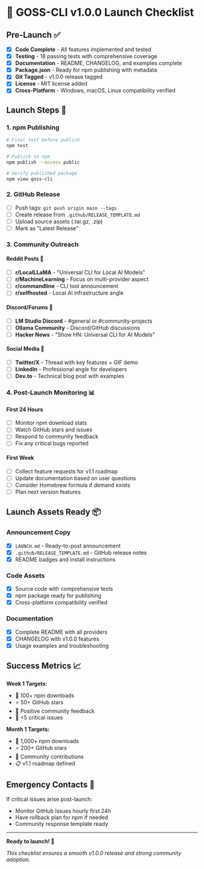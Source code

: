 # 🚀 GOSS-CLI v1.0.0 Launch Checklist

## Pre-Launch ✅

- [x] **Code Complete** - All features implemented and tested
- [x] **Testing** - 18 passing tests with comprehensive coverage
- [x] **Documentation** - README, CHANGELOG, and examples complete
- [x] **Package.json** - Ready for npm publishing with metadata
- [x] **Git Tagged** - v1.0.0 release tagged
- [x] **License** - MIT license added
- [x] **Cross-Platform** - Windows, macOS, Linux compatibility verified

## Launch Steps 🎯

### 1. npm Publishing
```bash
# Final test before publish
npm test

# Publish to npm
npm publish --access public

# Verify published package
npm view goss-cli
```

### 2. GitHub Release
- [ ] Push tags: `git push origin main --tags`
- [ ] Create release from `.github/RELEASE_TEMPLATE.md`
- [ ] Upload source assets (.tar.gz, .zip)
- [ ] Mark as "Latest Release"

### 3. Community Outreach

#### Reddit Posts 📝
- [ ] **r/LocalLLaMA** - "Universal CLI for Local AI Models"
- [ ] **r/MachineLearning** - Focus on multi-provider aspect
- [ ] **r/commandline** - CLI tool announcement
- [ ] **r/selfhosted** - Local AI infrastructure angle

#### Discord/Forums 💬
- [ ] **LM Studio Discord** - #general or #community-projects
- [ ] **Ollama Community** - Discord/GitHub discussions
- [ ] **Hacker News** - "Show HN: Universal CLI for AI Models"

#### Social Media 📢
- [ ] **Twitter/X** - Thread with key features + GIF demo
- [ ] **LinkedIn** - Professional angle for developers
- [ ] **Dev.to** - Technical blog post with examples

### 4. Post-Launch Monitoring 📊

#### First 24 Hours
- [ ] Monitor npm download stats
- [ ] Watch GitHub stars and issues
- [ ] Respond to community feedback
- [ ] Fix any critical bugs reported

#### First Week
- [ ] Collect feature requests for v1.1 roadmap
- [ ] Update documentation based on user questions
- [ ] Consider Homebrew formula if demand exists
- [ ] Plan next version features

## Launch Assets Ready 📦

### Announcement Copy
- [x] `LAUNCH.md` - Ready-to-post announcement
- [x] `.github/RELEASE_TEMPLATE.md` - GitHub release notes
- [x] README badges and install instructions

### Code Assets
- [x] Source code with comprehensive tests
- [x] npm package ready for publishing
- [x] Cross-platform compatibility verified

### Documentation
- [x] Complete README with all providers
- [x] CHANGELOG with v1.0.0 features
- [x] Usage examples and troubleshooting

## Success Metrics 📈

**Week 1 Targets:**
- 🎯 100+ npm downloads
- ⭐ 50+ GitHub stars
- 💬 Positive community feedback
- 🐛 <5 critical issues

**Month 1 Targets:**
- 🎯 1,000+ npm downloads
- ⭐ 200+ GitHub stars
- 🤝 Community contributions
- 📋 v1.1 roadmap defined

## Emergency Contacts 🚨

If critical issues arise post-launch:
- Monitor GitHub Issues hourly first 24h
- Have rollback plan for npm if needed
- Community response template ready

---

**Ready to launch! 🚀**

*This checklist ensures a smooth v1.0.0 release and strong community adoption.*